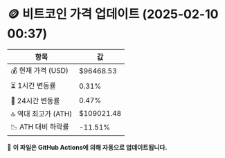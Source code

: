 # 🪙 비트코인 가격 업데이트 (2025-02-10 00:37)

| 항목                | 값 |
|--------------------|----------------|
| 💰 현재 가격 (USD) | $96468.53 |
| ⏳ 1시간 변동률    | 0.31% |
| 📆 24시간 변동률   | 0.47% |
| 🔝 역대 최고가 (ATH) | $109021.48 |
| 📉 ATH 대비 하락률 | -11.51% |

🔄 **이 파일은 GitHub Actions에 의해 자동으로 업데이트됩니다.**
